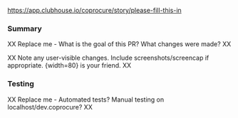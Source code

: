https://app.clubhouse.io/coprocure/story/please-fill-this-in

### Summary
XX Replace me - What is the goal of this PR? What changes were made? XX 

XX Note any user-visible changes. Include screenshots/screencap if appropriate. {width=80} is your friend. XX

### Testing
XX Replace me - Automated tests? Manual testing on localhost/dev.coprocure? XX
